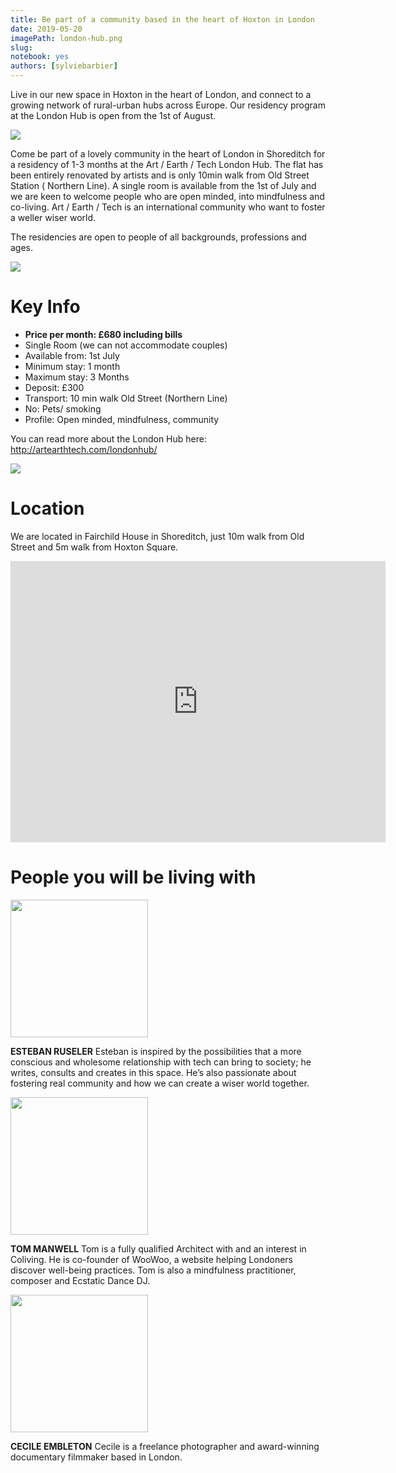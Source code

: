 ```yaml
---
title: Be part of a community based in the heart of Hoxton in London
date: 2019-05-20
imagePath: london-hub.png
slug:
notebook: yes
authors: [sylviebarbier]
---
```

Live in our new space in Hoxton in the heart of London, and connect to a growing network of rural-urban hubs across Europe.
Our residency program at the London Hub is open from the 1st of August.


<img src="/hubs/london/sitting-room-couch_hu271c426a86158d4fc85a3b4d17cee625_1137761_800x0_resize_box_2.png">


Come be part of a lovely community in the heart of London in Shoreditch for a residency of 1-3 months at the Art / Earth / Tech London Hub. The flat has been entirely renovated by artists and is only 10min walk from Old Street Station ( Northern Line). A single room is available from the 1st of July and we are keen to welcome people who are open minded, into mindfulness and co-living. Art / Earth / Tech is an international community who want to foster a weller wiser world.

The residencies are open to people of all backgrounds, professions and ages.

<img src="/hubs/london/sitting-room_hue5d0803c3774a40d4d61bd93f0557694_1109817_800x0_resize_box_2.png">



# Key Info
- <b>Price per month: £680 including bills</b>
- Single Room (we can not accommodate couples)
-  Available from: 1st July
- Minimum stay: 1 month
- Maximum stay: 3 Months
- Deposit: £300
- Transport: 10 min walk Old Street (Northern Line)
- No: Pets/ smoking
- Profile: Open minded, mindfulness, community

You can read more about the London Hub here: http://artearthtech.com/londonhub/

<img src="/hubs/london/kitchen_hucbce3a5f1e988cfeacf665e2242fb684_580923_800x0_resize_box_2.png">

# Location

We are located in Fairchild House in Shoreditch, just 10m walk from Old Street and 5m walk from Hoxton Square.

<iframe src="https://www.google.com/maps/embed?pb=!1m18!1m12!1m3!1d2482.1054370205243!2d-0.08377217276895416!3d51.52962593452584!2m3!1f0!2f0!3f0!3m2!1i1024!2i768!4f13.1!3m3!1m2!1s0x48761cbb484c817d%3A0x4f773449bfd4da5b!2sFanshaw+St%2C+Hoxton%2C+London!5e0!3m2!1sen!2suk!4v1543702920043" width="600" height="450" frameborder="0" style="border:0" allowfullscreen></iframe>



# People you will be living with


<img style="width:220px;margin-right:40px;" src="/images/esteban-portrait.jpg">

<b>ESTEBAN RUSELER</b>
Esteban is inspired by the possibilities that a more conscious and wholesome relationship with tech can bring to society; he writes, consults and creates in this space. He’s also passionate about fostering real community and how we can create a wiser world together.

<img style="width:220px;margin-right:40px;" src="/images/tom-portrait.jpg">

<b>TOM MANWELL</b>
Tom is a fully qualified Architect with and an interest in Coliving. He is co-founder of WooWoo, a website helping Londoners discover well-being practices. Tom is also a mindfulness practitioner, composer and Ecstatic Dance DJ.

<img  style="width:220px;margin-right:40px;" src="/images/cecile.jpg">

<b>CECILE EMBLETON</b>
Cecile is a freelance photographer and award-winning documentary filmmaker based in London.
